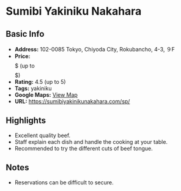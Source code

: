 # Sumibi Yakiniku Nakahara

## Basic Info
- **Address:** 102-0085 Tokyo, Chiyoda City, Rokubancho, 4-3, ９F
- **Price:** $$$$$ (up to $$$$$)
- **Rating:** 4.5 (up to 5)
- **Tags:** yakiniku
- **Google Maps:** [View Map](https://maps.app.goo.gl/KXA7K8tnGjgqjAeT9?g_st=ipc)  
- **URL:** https://sumibiyakinikunakahara.com/sp/

## Highlights
- Excellent quality beef.
- Staff explain each dish and handle the cooking at your table.
- Recommended to try the different cuts of beef tongue.

## Notes
- Reservations can be difficult to secure.
